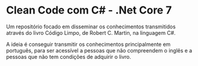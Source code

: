 # Clean Code com C# - .Net Core 7
Um repositório focado em disseminar os conhecimentos transmitidos através do livro Código Limpo, de Robert C. Martin, na linguagem C#.

A ideia é conseguir transmitir os conhecimentos principalmente em português, para ser acessível a pessoas que não compreendem o inglês e a pessoas que não tem condições de adquirir o livro.
